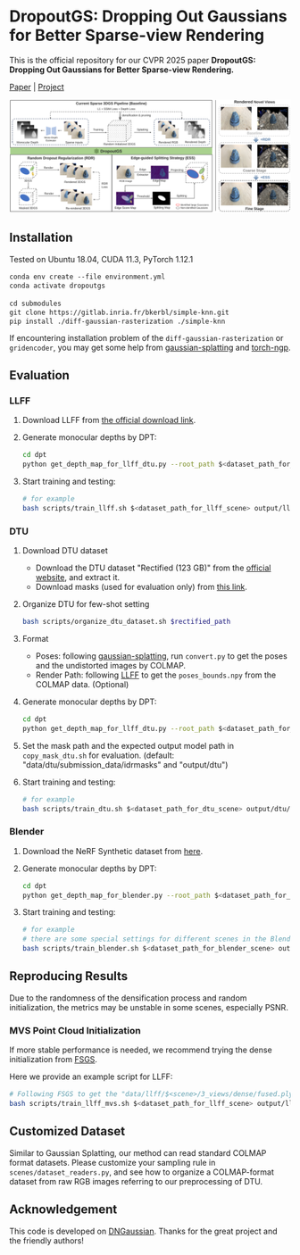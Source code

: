 # DropoutGS: Dropping Out Gaussians for Better Sparse-view Rendering

This is the official repository for our CVPR 2025 paper **DropoutGS: Dropping Out Gaussians for Better Sparse-view Rendering.**

[Paper](assets/paper.pdf) | [Project](https://xuyx55.github.io/DropoutGS/)

![image](assets/main.svg)

## Installation

Tested on Ubuntu 18.04, CUDA 11.3, PyTorch 1.12.1

``````
conda env create --file environment.yml
conda activate dropoutgs

cd submodules
git clone https://gitlab.inria.fr/bkerbl/simple-knn.git
pip install ./diff-gaussian-rasterization ./simple-knn
``````

If encountering installation problem of the `diff-gaussian-rasterization` or `gridencoder`, you may get some help from [gaussian-splatting](https://github.com/graphdeco-inria/gaussian-splatting) and [torch-ngp](https://github.com/ashawkey/torch-ngp).

## Evaluation

### LLFF

1. Download LLFF from [the official download link](https://drive.google.com/drive/folders/128yBriW1IG_3NJ5Rp7APSTZsJqdJdfc1).
2. Generate monocular depths by DPT:

   ```bash
   cd dpt
   python get_depth_map_for_llff_dtu.py --root_path $<dataset_path_for_llff> --benchmark LLFF
   ```
3. Start training and testing:

   ```bash
   # for example
   bash scripts/train_llff.sh $<dataset_path_for_llff_scene> output/llff/$<llff_scene>
   ```

### DTU

1. Download DTU dataset

   - Download the DTU dataset "Rectified (123 GB)" from the [official website](https://roboimagedata.compute.dtu.dk/?page_id=36/), and extract it.
   - Download masks (used for evaluation only) from [this link](https://drive.google.com/file/d/1Yt5T3LJ9DZDiHbtd9PDFNHqJAd7wt-_E/view?usp=sharing).
2. Organize DTU for few-shot setting

   ```bash
   bash scripts/organize_dtu_dataset.sh $rectified_path
   ```
3. Format

   - Poses: following [gaussian-splatting](https://github.com/graphdeco-inria/gaussian-splatting), run `convert.py` to get the poses and the undistorted images by COLMAP.
   - Render Path: following [LLFF](https://github.com/Fyusion/LLFF) to get the `poses_bounds.npy` from the COLMAP data. (Optional)
4. Generate monocular depths by DPT:

   ```bash
   cd dpt
   python get_depth_map_for_llff_dtu.py --root_path $<dataset_path_for_dtu> --benchmark DTU
   ```
5. Set the mask path and the expected output model path in `copy_mask_dtu.sh` for evaluation. (default: "data/dtu/submission_data/idrmasks" and "output/dtu")
6. Start training and testing:

   ```bash
   # for example
   bash scripts/train_dtu.sh $<dataset_path_for_dtu_scene> output/dtu/$<dtu_scan>
   ```

### Blender

1. Download the NeRF Synthetic dataset from [here](https://drive.google.com/drive/folders/128yBriW1IG_3NJ5Rp7APSTZsJqdJdfc1?usp=sharing).
2. Generate monocular depths by DPT:

   ```bash
   cd dpt
   python get_depth_map_for_blender.py --root_path $<dataset_path_for_blender>
   ```
3. Start training and testing:

   ```bash
   # for example
   # there are some special settings for different scenes in the Blender dataset, please refer to "run_blender.sh".
   bash scripts/train_blender.sh $<dataset_path_for_blender_scene> output/blender/$<blender_scene>
   ```

## Reproducing Results

Due to the randomness of the densification process and random initialization, the metrics may be unstable in some scenes, especially PSNR.

### MVS Point Cloud Initialization

If more stable performance is needed, we recommend trying the dense initialization from [FSGS](https://github.com/VITA-Group/FSGS).

Here we provide an example script for LLFF:

```bash
# Following FSGS to get the "data/llff/$<scene>/3_views/dense/fused.ply" first
bash scripts/train_llff_mvs.sh $<dataset_path_for_llff_scene> output/llff_dense/$<llff_scene>
```

## Customized Dataset

Similar to Gaussian Splatting, our method can read standard COLMAP format datasets. Please customize your sampling rule in `scenes/dataset_readers.py`, and see how to organize a COLMAP-format dataset from raw RGB images referring to our preprocessing of DTU.

<!-- ## Citation

Consider citing as below if you find this repository helpful to your project:

```
@article{li2024dngaussian,
   title={DNGaussian: Optimizing Sparse-View 3D Gaussian Radiance Fields with Global-Local Depth Normalization},
   author={Li, Jiahe and Zhang, Jiawei and Bai, Xiao and Zheng, Jin and Ning, Xin and Zhou, Jun and Gu, Lin},
   journal={arXiv preprint arXiv:2403.06912},
   year={2024}
}
``` -->

## Acknowledgement

This code is developed on [DNGaussian](https://github.com/Fictionarry/DNGaussian). Thanks for the great project and the friendly authors!
